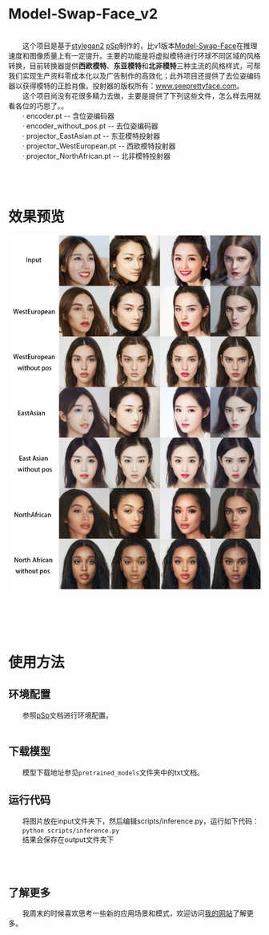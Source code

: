 # Model-Swap-Face_v2
<br />
&emsp;&emsp;这个项目是基于<a href='https://github.com/NVlabs/stylegan2'>stylegan2</a> <a href='https://github.com/eladrich/pixel2style2pixel'>pSp</a>制作的，比v1版本<a href='https://github.com/a312863063/Model-Swap-Face'>Model-Swap-Face</a>在推理速度和图像质量上有一定提升。主要的功能是将虚拟模特进行环球不同区域的风格转换，目前转换器提供<b>西欧模特</b>、<b>东亚模特</b>和<b>北非模特</b>三种主流的风格样式，可帮我们实现生产资料零成本化以及广告制作的高效化；此外项目还提供了去位姿编码器以获得模特的正脸肖像。投射器的版权所有：<a href='http://www.seeprettyface.com'>www.seeprettyface.com</a>。<br />
&emsp;&emsp;这个项目尚没有花很多精力去做，主要是提供了下列这些文件，怎么样去用就看各位的巧思了。。<br />
&emsp;&emsp;· encoder.pt -- 含位姿编码器<br />
&emsp;&emsp;· encoder_without_pos.pt -- 去位姿编码器<br />
&emsp;&emsp;· projector_EastAsian.pt -- 东亚模特投射器<br />
&emsp;&emsp;· projector_WestEuropean.pt -- 西欧模特投射器<br />
&emsp;&emsp;· projector_NorthAfrican.pt -- 北非模特投射器<br /><br /><br /><br />

# 效果预览
<p align="center">
	<img src="https://github.com/a312863063/Model-Swap-Face_v2/blob/main/docs/model_stylization.jpg" alt="Sample">
</p>
<br /><br /><br /><br />

# 使用方法
## 环境配置
&emsp;&emsp;参照<a href='https://github.com/eladrich/pixel2style2pixel'>pSp</a>文档进行环境配置。<br /><br />

## 下载模型
&emsp;&emsp;模型下载地址参见`pretrained_models`文件夹中的txt文档。<br />

## 运行代码
&emsp;&emsp;将图片放在input文件夹下，然后编辑scripts/inference.py，运行如下代码：<br />
&emsp;&emsp;```python scripts/inference.py```<br />
&emsp;&emsp;结果会保存在output文件夹下<br /><br /><br /><br />

## 了解更多
&emsp;&emsp;我周末的时候喜欢思考一些新的应用场景和模式，欢迎访问<a href='http://www.seeprettyface.com'>我的网站</a>了解更多。

